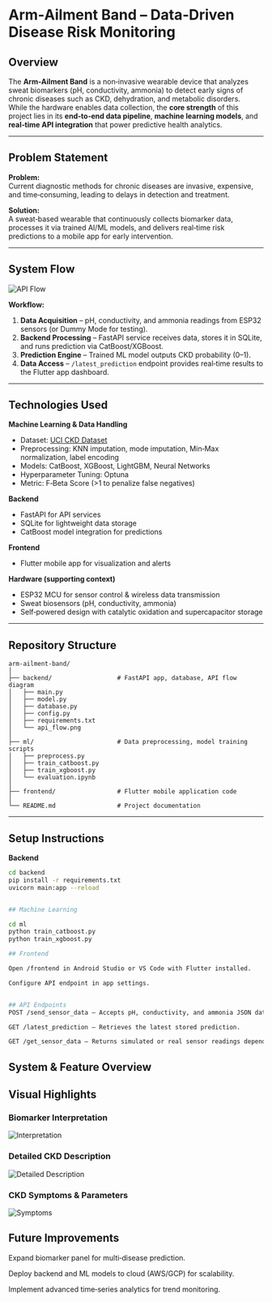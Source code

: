 # Arm‑Ailment Band – Data‑Driven Disease Risk Monitoring

## Overview
The **Arm‑Ailment Band** is a non‑invasive wearable device that analyzes sweat biomarkers (pH, conductivity, ammonia) to detect early signs of chronic diseases such as CKD, dehydration, and metabolic disorders.  
While the hardware enables data collection, the **core strength** of this project lies in its **end‑to‑end data pipeline**, **machine learning models**, and **real‑time API integration** that power predictive health analytics.

---

## Problem Statement
**Problem:**  
Current diagnostic methods for chronic diseases are invasive, expensive, and time‑consuming, leading to delays in detection and treatment.

**Solution:**  
A sweat‑based wearable that continuously collects biomarker data, processes it via trained AI/ML models, and delivers real‑time risk predictions to a mobile app for early intervention.

---

## System Flow
![API Flow](https://github.com/Arkpatill/Arm-Ailment-Band/blob/main/Visuals/System%20Flow%20Architecture.png?raw=true)

**Workflow:**
1. **Data Acquisition** – pH, conductivity, and ammonia readings from ESP32 sensors (or Dummy Mode for testing).
2. **Backend Processing** – FastAPI service receives data, stores it in SQLite, and runs prediction via CatBoost/XGBoost.
3. **Prediction Engine** – Trained ML model outputs CKD probability (0–1).
4. **Data Access** – `/latest_prediction` endpoint provides real‑time results to the Flutter app dashboard.

---

## Technologies Used

**Machine Learning & Data Handling**
- Dataset: [UCI CKD Dataset](https://archive.ics.uci.edu/dataset/336/chronic+kidney+disease)  
- Preprocessing: KNN imputation, mode imputation, Min‑Max normalization, label encoding  
- Models: CatBoost, XGBoost, LightGBM, Neural Networks  
- Hyperparameter Tuning: Optuna  
- Metric: F‑Beta Score (>1 to penalize false negatives)

**Backend**
- FastAPI for API services  
- SQLite for lightweight data storage  
- CatBoost model integration for predictions  

**Frontend**
- Flutter mobile app for visualization and alerts  

**Hardware (supporting context)**
- ESP32 MCU for sensor control & wireless data transmission  
- Sweat biosensors (pH, conductivity, ammonia)  
- Self‑powered design with catalytic oxidation and supercapacitor storage  

---


## Repository Structure
```
arm-ailment-band/
│
├── backend/                  # FastAPI app, database, API flow diagram
│   ├── main.py
│   ├── model.py
│   ├── database.py
│   ├── config.py
│   ├── requirements.txt
│   └── api_flow.png
│
├── ml/                       # Data preprocessing, model training scripts
│   ├── preprocess.py
│   ├── train_catboost.py
│   ├── train_xgboost.py
│   └── evaluation.ipynb
│
├── frontend/                 # Flutter mobile application code
│
└── README.md                 # Project documentation
```




---

## Setup Instructions

**Backend**
```bash
cd backend
pip install -r requirements.txt
uvicorn main:app --reload


## Machine Learning

cd ml
python train_catboost.py
python train_xgboost.py

## Frontend

Open /frontend in Android Studio or VS Code with Flutter installed.

Configure API endpoint in app settings.


## API Endpoints
POST /send_sensor_data – Accepts pH, conductivity, and ammonia JSON data; returns CKD risk prediction.

GET /latest_prediction – Retrieves the latest stored prediction.

GET /get_sensor_data – Returns simulated or real sensor readings depending on mode.
```

## System & Feature Overview

## Visual Highlights

### Biomarker Interpretation
![Interpretation](Visuals/Interpretation.jpg)

### Detailed CKD Description
![Detailed Description](Visuals/Detailed%20Description.png)

### CKD Symptoms & Parameters
![Symptoms](Visuals/Symptoms.png)


## Future Improvements

Expand biomarker panel for multi‑disease prediction.

Deploy backend and ML models to cloud (AWS/GCP) for scalability.

Implement advanced time‑series analytics for trend monitoring.





